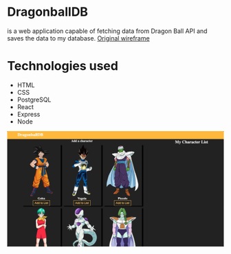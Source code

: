 # DragonballDB

is a web application capable of fetching data from Dragon Ball API and saves the data to my database.
[Original wireframe](https://www.figma.com/file/M4DQnGz97kSnGVAxwlFGVJ/Untitled?type=design&mode=design&t=Tu71GdPXaiM2iQO1-0)

# Technologies used

- HTML
- CSS
- PostgreSQL
- React
- Express
- Node

![DragonballDB-Photo](Dragonballdb.png)

